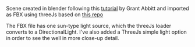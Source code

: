 Scene created in blender following this [tutorial](https://www.youtube.com/watch?v=m7m3QkwRcGE&t=1148s) by Grant Abbitt and imported as FBX using threeJs based on [this repo](https://github.com/MagnusBrzenk/threejs-typescript-boilerplate.git)

The FBX file has one sun-type light source, which the threeJs loader converts to a DirectionalLight. I've also added a ThreeJs simple light option in order to see the well in more close-up detail.

